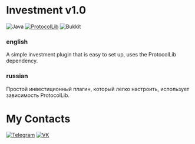 # Investment v1.0

![Java](https://img.shields.io/badge/java-f00) [![ProtocolLib](https://img.shields.io/badge/ProtocolLib-0095ff)](https://www.spigotmc.org/resources/protocollib.1997/) ![Bukkit](https://img.shields.io/badge/bukkit%201.20.4-3f0)

### english
A simple investment plugin that is easy to set up, uses the ProtocolLib dependency.

### russian
Простой инвестиционный плагин, который легко настроить, использует зависимость ProtocolLib.

# My Contacts
[![Telegram](https://img.shields.io/badge/Telegram-2CA5E0?style=for-the-badge&logo=telegram&logoColor=white)](https://t.me/zyr1xx)
[![VK](https://img.shields.io/badge/вконтакте-%232E87FB.svg?&style=for-the-badge&logo=vk&logoColor=white)](https://vk.com/i3w1s)
